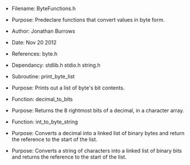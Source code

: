 
 * Filename:  	ByteFunctions.h 
 * Purpose:   	Predeclare functions that convert values in byte form.
 * Author:		Jonathan Burrows
 * Date:	    Nov 20 2012
 * References:	byte.h
 * Dependancy:	stdlib.h
		    	stdio.h
		    	string.h


 * Subroutine:	print_byte_list
 * Purpose:	    Prints out a list of byte's bit contents.

 * Function:	decimal_to_bits
 * Purpose:	    Returns the 8 rightmost bits of a decimal, in a character array.


 * Function:	int_to_byte_string
 * Purpose:	    Converts a decimal into a linked list of binary bytes and return the 
		   	    reference to the start of the list.

 * Purpose:	    Converts a string of characters into a linked list of binary bits and 
			    returns the reference to the start of the list.
